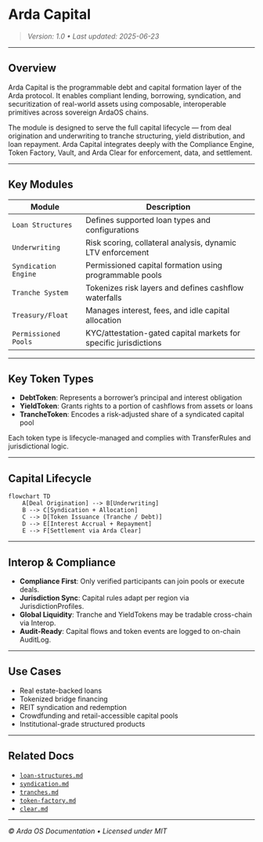 # Arda Capital

> *Version: 1.0 • Last updated: 2025-06-23*

---

## Overview

Arda Capital is the programmable debt and capital formation layer of the Arda protocol. It enables compliant lending, borrowing, syndication, and securitization of real-world assets using composable, interoperable primitives across sovereign ArdaOS chains.

The module is designed to serve the full capital lifecycle — from deal origination and underwriting to tranche structuring, yield distribution, and loan repayment. Arda Capital integrates deeply with the Compliance Engine, Token Factory, Vault, and Arda Clear for enforcement, data, and settlement.

---

## Key Modules

| Module | Description |
|--------|-------------|
| `Loan Structures` | Defines supported loan types and configurations |
| `Underwriting` | Risk scoring, collateral analysis, dynamic LTV enforcement |
| `Syndication Engine` | Permissioned capital formation using programmable pools |
| `Tranche System` | Tokenizes risk layers and defines cashflow waterfalls |
| `Treasury/Float` | Manages interest, fees, and idle capital allocation |
| `Permissioned Pools` | KYC/attestation-gated capital markets for specific jurisdictions |

---

## Key Token Types

- **DebtToken**: Represents a borrower’s principal and interest obligation
- **YieldToken**: Grants rights to a portion of cashflows from assets or loans
- **TrancheToken**: Encodes a risk-adjusted share of a syndicated capital pool

Each token type is lifecycle-managed and complies with TransferRules and jurisdictional logic.

---

## Capital Lifecycle

```mermaid
flowchart TD
    A[Deal Origination] --> B[Underwriting]
    B --> C[Syndication + Allocation]
    C --> D[Token Issuance (Tranche / Debt)]
    D --> E[Interest Accrual + Repayment]
    E --> F[Settlement via Arda Clear]
```

---

## Interop & Compliance

- **Compliance First**: Only verified participants can join pools or execute deals.
- **Jurisdiction Sync**: Capital rules adapt per region via JurisdictionProfiles.
- **Global Liquidity**: Tranche and YieldTokens may be tradable cross-chain via Interop.
- **Audit-Ready**: Capital flows and token events are logged to on-chain AuditLog.

---

## Use Cases

- Real estate-backed loans
- Tokenized bridge financing
- REIT syndication and redemption
- Crowdfunding and retail-accessible capital pools
- Institutional-grade structured products

---

## Related Docs

- [`loan-structures.md`](./loan-structures.md)
- [`syndication.md`](./syndication.md)
- [`tranches.md`](./tranches.md)
- [`token-factory.md`](../arda-core/token-factory.md)
- [`clear.md`](../arda-core/clear.md)

---

*© Arda OS Documentation • Licensed under MIT*
